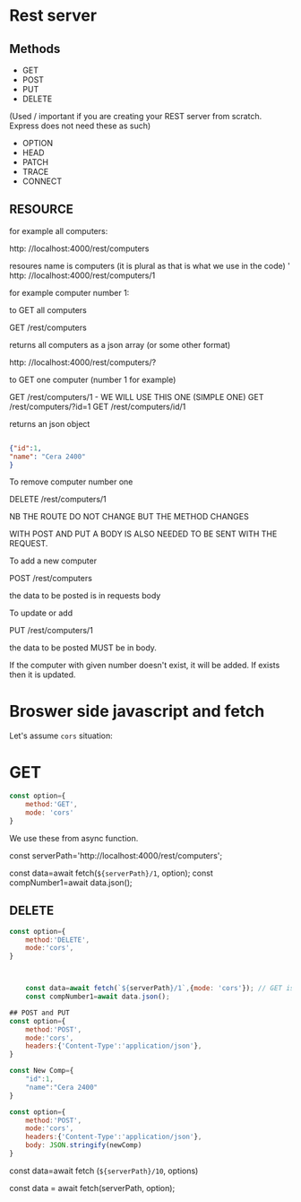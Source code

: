 # Rest server

## Methods

- GET
- POST
- PUT
- DELETE

(Used / important if you are creating your REST server from scratch. Express does not need these as such)
- OPTION
- HEAD
- PATCH
- TRACE
- CONNECT

## RESOURCE

for example all computers:

http: //localhost:4000/rest/computers

resoures name is computers (it is plural as that is what we use in the code)
'
http: //localhost:4000/rest/computers/1

for example computer number 1:
 
to GET all computers

GET /rest/computers

returns all computers as a json array (or some other format)

http: //localhost:4000/rest/computers/?

to GET one computer (number 1 for example)

GET /rest/computers/1 - WE WILL USE THIS ONE (SIMPLE ONE)
GET /rest/computers/?id=1
GET /rest/computers/id/1

returns an json object

```json

{"id":1,
"name": "Cera 2400"
}
``````

To remove computer number one

DELETE /rest/computers/1

NB THE ROUTE DO NOT CHANGE BUT THE METHOD CHANGES 

WITH POST AND PUT A BODY IS ALSO NEEDED TO BE SENT WITH THE REQUEST.

To add a new computer

POST /rest/computers

the data to be posted is in requests body

To update or add

PUT /rest/computers/1

the data to be posted MUST be in body.

If the computer with given number doesn't exist, it will be added.
If exists then it is updated.

# Broswer side javascript and fetch

Let's assume `cors` situation:

# GET

```js
const option={
    method:'GET',
    mode: 'cors'
}
````

We use these from async function.

const serverPath='http://localhost:4000/rest/computers';

const data=await fetch(`${serverPath}/1`, option);
const compNumber1=await data.json();


## DELETE

```js
const option={
    method:'DELETE',
    mode:'cors',
}



    const data=await fetch(`${serverPath}/1`,{mode: 'cors'}); // GET is the default
    const compNumber1=await data.json();

## POST and PUT
const option={
    method:'POST',
    mode:'cors',
    headers:{'Content-Type':'application/json'},
}

```

```js
const New Comp={
    "id":1,
    "name":"Cera 2400"
}

```


```js
const option={
    method:'POST',
    mode:'cors',
    headers:{'Content-Type':'application/json'},
    body: JSON.stringify(newComp)
}

```

const data=await fetch (`${serverPath}/10`, options)

const data = await fetch(serverPath, option);